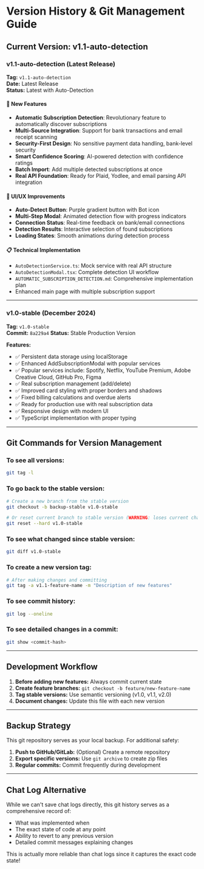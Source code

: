 # Version History & Git Management Guide

## Current Version: v1.1-auto-detection

### v1.1-auto-detection (Latest Release)
**Tag:** `v1.1-auto-detection`  
**Date:** Latest Release  
**Status:** Latest with Auto-Detection

#### 🚀 New Features
- **Automatic Subscription Detection**: Revolutionary feature to automatically discover subscriptions
- **Multi-Source Integration**: Support for bank transactions and email receipt scanning
- **Security-First Design**: No sensitive payment data handling, bank-level security
- **Smart Confidence Scoring**: AI-powered detection with confidence ratings
- **Batch Import**: Add multiple detected subscriptions at once
- **Real API Foundation**: Ready for Plaid, Yodlee, and email parsing API integration

#### 🎨 UI/UX Improvements
- **Auto-Detect Button**: Purple gradient button with Bot icon
- **Multi-Step Modal**: Animated detection flow with progress indicators
- **Connection Status**: Real-time feedback on bank/email connections
- **Detection Results**: Interactive selection of found subscriptions
- **Loading States**: Smooth animations during detection process

#### 📋 Technical Implementation
- `AutoDetectionService.ts`: Mock service with real API structure
- `AutoDetectionModal.tsx`: Complete detection UI workflow
- `AUTOMATIC_SUBSCRIPTION_DETECTION.md`: Comprehensive implementation plan
- Enhanced main page with multiple subscription support

---

### v1.0-stable (December 2024)
**Tag:** `v1.0-stable`  
**Commit:** `8a229a4`
**Status:** Stable Production Version

**Features:**
- ✅ Persistent data storage using localStorage
- ✅ Enhanced AddSubscriptionModal with popular services
- ✅ Popular services include: Spotify, Netflix, YouTube Premium, Adobe Creative Cloud, GitHub Pro, Figma
- ✅ Real subscription management (add/delete)
- ✅ Improved card styling with proper borders and shadows
- ✅ Fixed billing calculations and overdue alerts
- ✅ Ready for production use with real subscription data
- ✅ Responsive design with modern UI
- ✅ TypeScript implementation with proper typing

---

## Git Commands for Version Management

### To see all versions:
```bash
git tag -l
```

### To go back to the stable version:
```bash
# Create a new branch from the stable version
git checkout -b backup-stable v1.0-stable

# Or reset current branch to stable version (WARNING: loses current changes)
git reset --hard v1.0-stable
```

### To see what changed since stable version:
```bash
git diff v1.0-stable
```

### To create a new version tag:
```bash
# After making changes and committing
git tag -a v1.1-feature-name -m "Description of new features"
```

### To see commit history:
```bash
git log --oneline
```

### To see detailed changes in a commit:
```bash
git show <commit-hash>
```

---

## Development Workflow

1. **Before adding new features:** Always commit current state
2. **Create feature branches:** `git checkout -b feature/new-feature-name`
3. **Tag stable versions:** Use semantic versioning (v1.0, v1.1, v2.0)
4. **Document changes:** Update this file with each new version

---

## Backup Strategy

This git repository serves as your local backup. For additional safety:

1. **Push to GitHub/GitLab:** (Optional) Create a remote repository
2. **Export specific versions:** Use `git archive` to create zip files
3. **Regular commits:** Commit frequently during development

---

## Chat Log Alternative

While we can't save chat logs directly, this git history serves as a comprehensive record of:
- What was implemented when
- The exact state of code at any point
- Ability to revert to any previous version
- Detailed commit messages explaining changes

This is actually more reliable than chat logs since it captures the exact code state!
